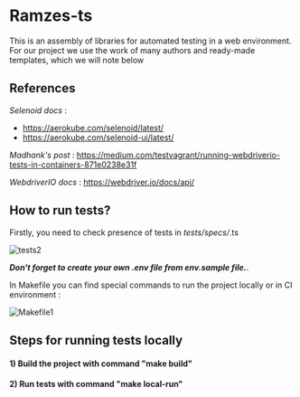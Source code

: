 # Ramzes-ts 
This is an assembly of libraries for automated testing in a web environment. 
For our project we use the work of many authors and ready-made templates, which we will note below

<h2>References</h2>

*Selenoid docs* :
- https://aerokube.com/selenoid/latest/
- https://aerokube.com/selenoid-ui/latest/

*Madhank's post* :
https://medium.com/testvagrant/running-webdriverio-tests-in-containers-871e0238e31f

*WebdriverIO docs* :
https://webdriver.io/docs/api/


<h2>How to run tests?</h2>

Firstly, you need to check presence of tests in *tests/specs/*.ts 

![tests2](https://user-images.githubusercontent.com/61021061/188141127-81e6a8fa-7122-46e6-81ab-edb5984c9a18.png)

<em><strong>Don't forget to create your own .env file from env.sample file.</strong></em>.


In Makefile you can find special commands to run the project locally or in CI environment : 

![Makefile1](https://user-images.githubusercontent.com/61021061/188140460-4402c994-0fbb-425f-8c0c-29f289add200.png)

<h2>Steps for running tests locally</h2>
<h4> 1) Build the project with command "make build" </h4>
<h4> 2) Run tests with command "make local-run" </h4>
